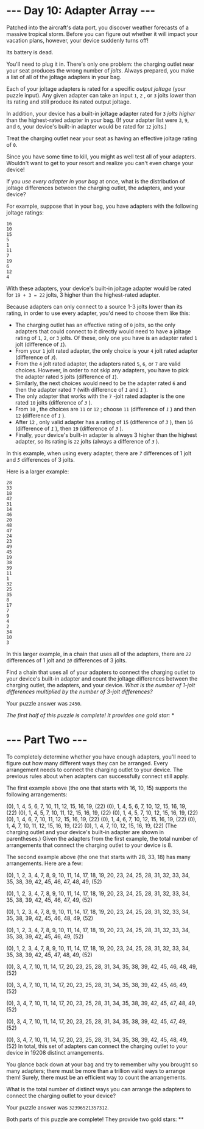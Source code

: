 # --- Day 10: Adapter Array ---

 Patched into the aircraft's data port, you discover weather forecasts of a massive tropical storm. Before you can figure out whether it will impact your vacation plans, however, your device suddenly turns off!

Its battery is dead.

 You'll need to plug it in. There's only one problem: the charging outlet near your seat produces the wrong number of
 *jolts*. Always prepared, you make a list of all of the joltage adapters in your bag.


 Each of your joltage adapters is rated for a specific *output joltage* (your puzzle input). Any given adapter can take an input `1`, `2` , or `3` jolts *lower* than its rating and still produce its rated output joltage.
 

In addition, your device has a built-in joltage adapter rated for `3` *jolts higher* than the highest-rated adapter in your bag. (If your adapter list were `3`, `9`, and `6`, your device's built-in adapter would be rated for `12` jolts.)


Treat the charging outlet near your seat as having an effective joltage rating of `0`.


Since you have some time to kill, you might as well test all of your adapters. Wouldn't want to get to your resort and realize you can't even charge your device!


If you *use every adapter in your bag* at once, what is the distribution of joltage differences between the charging outlet, the adapters, and your device?


For example, suppose that in your bag, you have adapters with the following joltage ratings:
```
16
10
15
5
1
11
7
19
6
12
4

```

With these adapters, your device's built-in joltage adapter would be rated for `19 + 3 = 22` jolts, 3 higher than the highest-rated adapter.


Because adapters can only connect to a source 1-3 jolts lower than its rating, in order to use every adapter, you'd need to choose them like this:
 
 
 - The charging outlet has an effective rating of `0` jolts, so the only adapters that could connect to it directly would need to have a joltage rating of `1`, `2`, or `3` jolts. Of these, only one you have is an adapter rated `1`  jolt (difference of *`1`*).
 - From your `1` jolt rated adapter, the only choice is your `4` jolt rated adapter (difference of *`3`*).
 - From the `4` jolt rated adapter, the adapters rated `5`, `6`, or `7` are valid choices. However, in order to not skip any adapters, you have to pick the adapter rated `5` jolts (difference of *`1`*).
 - Similarly, the next choices would need to be the adapter rated `6`  and then the adapter rated `7`  (with difference of *`1`* and *`1`* ). 
 - The only adapter that works with the `7`  -jolt rated adapter is the one rated `10`  jolts (difference of *`3`* ). 
 - From `10`  , the choices are `11`  or `12`  ; choose `11`  (difference of *`1`* ) and then `12`  (difference of *`1`* ).
 - After `12`  , only valid adapter has a rating of `15`  (difference of *`3`* ), then `16`  (difference of *`1`* ), then `19`  (difference of *`3`* ).
 - Finally, your device's built-in adapter is always 3 higher than the highest adapter, so its rating is `22`  jolts (always a difference of *`3`* ).


In this example, when using every adapter, there are *`7`* differences of 1 jolt and *`5`* differences of 3 jolts.

Here is a larger example:
```
28
33
18
42
31
14
46
20
48
47
24
23
49
45
19
38
39
11
1
32
25
35
8
17
7
9
4
2
34
10
3
```


In this larger example, in a chain that uses all of the adapters, there are *`22`* differences of 1 jolt and *`10`* differences of 3 jolts.


Find a chain that uses all of your adapters to connect the charging outlet to your device's built-in adapter and count the joltage differences between the charging outlet, the adapters, and your device.
*What is the number of 1-jolt differences multiplied by the number of 3-jolt differences?* 

Your puzzle answer was `2450`.

*The first half of this puzzle is complete! It provides one gold star:* \*

# --- Part Two ---

To completely determine whether you have enough adapters, you'll need to figure out how many different ways they can be arranged. Every arrangement needs to connect the charging outlet to your device. The previous rules about when adapters can successfully connect still apply.

The first example above (the one that starts with 16, 10, 15) supports the following arrangements:

(0), 1, 4, 5, 6, 7, 10, 11, 12, 15, 16, 19, (22)
(0), 1, 4, 5, 6, 7, 10, 12, 15, 16, 19, (22)
(0), 1, 4, 5, 7, 10, 11, 12, 15, 16, 19, (22)
(0), 1, 4, 5, 7, 10, 12, 15, 16, 19, (22)
(0), 1, 4, 6, 7, 10, 11, 12, 15, 16, 19, (22)
(0), 1, 4, 6, 7, 10, 12, 15, 16, 19, (22)
(0), 1, 4, 7, 10, 11, 12, 15, 16, 19, (22)
(0), 1, 4, 7, 10, 12, 15, 16, 19, (22)
(The charging outlet and your device's built-in adapter are shown in parentheses.) Given the adapters from the first example, the total number of arrangements that connect the charging outlet to your device is 8.

The second example above (the one that starts with 28, 33, 18) has many arrangements. Here are a few:

(0), 1, 2, 3, 4, 7, 8, 9, 10, 11, 14, 17, 18, 19, 20, 23, 24, 25, 28, 31,
32, 33, 34, 35, 38, 39, 42, 45, 46, 47, 48, 49, (52)

(0), 1, 2, 3, 4, 7, 8, 9, 10, 11, 14, 17, 18, 19, 20, 23, 24, 25, 28, 31,
32, 33, 34, 35, 38, 39, 42, 45, 46, 47, 49, (52)

(0), 1, 2, 3, 4, 7, 8, 9, 10, 11, 14, 17, 18, 19, 20, 23, 24, 25, 28, 31,
32, 33, 34, 35, 38, 39, 42, 45, 46, 48, 49, (52)

(0), 1, 2, 3, 4, 7, 8, 9, 10, 11, 14, 17, 18, 19, 20, 23, 24, 25, 28, 31,
32, 33, 34, 35, 38, 39, 42, 45, 46, 49, (52)

(0), 1, 2, 3, 4, 7, 8, 9, 10, 11, 14, 17, 18, 19, 20, 23, 24, 25, 28, 31,
32, 33, 34, 35, 38, 39, 42, 45, 47, 48, 49, (52)

(0), 3, 4, 7, 10, 11, 14, 17, 20, 23, 25, 28, 31, 34, 35, 38, 39, 42, 45,
46, 48, 49, (52)

(0), 3, 4, 7, 10, 11, 14, 17, 20, 23, 25, 28, 31, 34, 35, 38, 39, 42, 45,
46, 49, (52)

(0), 3, 4, 7, 10, 11, 14, 17, 20, 23, 25, 28, 31, 34, 35, 38, 39, 42, 45,
47, 48, 49, (52)

(0), 3, 4, 7, 10, 11, 14, 17, 20, 23, 25, 28, 31, 34, 35, 38, 39, 42, 45,
47, 49, (52)

(0), 3, 4, 7, 10, 11, 14, 17, 20, 23, 25, 28, 31, 34, 35, 38, 39, 42, 45,
48, 49, (52)
In total, this set of adapters can connect the charging outlet to your device in 19208 distinct arrangements.

You glance back down at your bag and try to remember why you brought so many adapters; there must be more than a trillion valid ways to arrange them! Surely, there must be an efficient way to count the arrangements.

What is the total number of distinct ways you can arrange the adapters to connect the charging outlet to your device?

Your puzzle answer was `32396521357312`.

Both parts of this puzzle are complete! They provide two gold stars: \*\*


